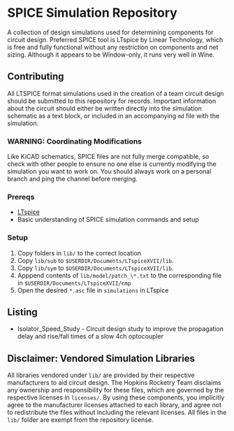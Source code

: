 # SPICE Simulation Repository

A collection of design simulations used for determining components for circuit
design. Preferred SPICE tool is LTspice by Linear Technology, which is free and
fully functional without any restriction on components and net sizing. Although
it appears to be Window-only, it runs very well in Wine.

## Contributing

All LTSPICE format simulations used in the creation of a team circuit design
should be submitted to this repository for records. Important information
about the circuit should either be written directly into the simulation
schematic as a text block, or included in an accompanying `md` file with the
simulation.

### WARNING: Coordinating Modifications

Like KiCAD schematics, SPICE files are not fully merge compatible, so check with
other people to ensure no one else is currently modifying the simulation you
want to work on. You should always work on a personal branch and ping the channel
before merging.

### Prereqs

* [LTspice](https://www.analog.com/en/design-center/design-tools-and-calculators/ltspice-simulator.html)
* Basic understanding of SPICE simulation commands and setup

### Setup

1. Copy folders in `lib/` to the correct location
  1. Copy `lib/sub` to `$USERDIR/Documents/LTspiceXVII/lib`.
  2. Copy `lib/sym` to `$USERDIR/Documents/LTspiceXVII/lib`.
  3. Apppend contents of `lib/model/patch_\*.txt` to the corresponding file in `$USERDIR/Documents/LTspiceXVII/cmp`
2. Open the desired `*.asc` file in `simulations` in LTspice

## Listing

* Isolator_Speed_Study - Circuit design study to improve the propagation
  delay and rise/fall times of a slow 4ch optocoupler

## Disclaimer: Vendored Simulation Libraries

All libraries vendored under `lib/` are provided by their respective manufacturers
to aid circuit design. The Hopkins Rocketry Team disclaims any ownership and
responsibility for these files, which are governed by the respective licenses
in `licenses/`. By using these components, you implicitly agree to the manufacturer
licenses attached to each library, and agree not to redistribute the files
without including the relevant licenses. All files in the `lib/` folder are exempt
from the repository license.